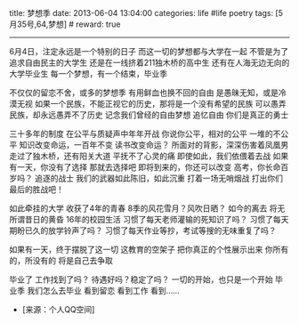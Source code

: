 title: 梦想季
date: 2013-06-04 13:04:00
categories: life #life poetry
tags: [5月35号,64,梦想]  # <!--more-->
reward: true

---

6月4日，注定永远是一个特别的日子
而这一切的梦想都与大学在一起
不管是为了追求自由民主的大学生
还是在一线挤着211独木桥的高中生
还有在人海无边无向的大学毕业生
每一个梦想，有一个结束，毕业季

<!--more-->

不仅仅的留恋不舍，或多的梦想季
有用鲜血也换不回的自由
是愚昧无知，或是冷漠无视
如果一个民族，不能正视它的历史，那将是一个没有希望的民族
可以愚弄民族，却永远愚弄不了历史
记念我们曾经的自由梦想
追忆自由
你们是真正的勇士


三十多年的制度
在公平与质疑声中年年开战
你说你公平，相对的公平
一堆的不公平
知识改变命运，一百年不变
读书改变命运？
所面对的背影，深深伤害着凤凰男
走过了独木桥，还有阳关大道
平抚不了心灵的痛
即使如此，我们依偎着去战
如果有一天，你没有了选择
那就去选择吧
即将到来的，你还可以改变
高考，你长命百岁吗？
追逐的战士
我们的武器如此陈旧，如此沉重
打着一场无哨烟战
打出你们最后的胜战吧！

如此牵挂的大学
收获了4年的青春
8季的风花雪月？风吹日晒？
如今的离去
将无所谓昔日的黄昏
16年的校园生活
习惯了每天老师灌输的死知识了吗？
习惯了每天期盼已久的放学铃声了吗？
习惯了每天作业等抄，考试等搜的无味重复了吗？

如果有一天，终于摆脱了这一切
这教育的空架子
把你真正的个性展示出来
你所有的，所没有的
将是自己去争取

毕业了
工作找到了吗？
待遇好吗？稳定了吗？
一切的开始，也只是一个开始
毕业季
我们怎么去毕业
看到留恋
看到工作
看到……


- [来源：个人QQ空间]
